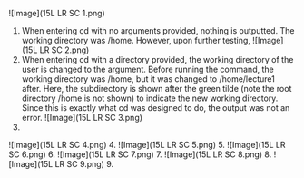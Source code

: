 ![Image](15L LR SC 1.png)
1. When entering cd with no arguments provided, nothing is outputted. The working directory was /home. However, upon further testing, 
![Image](15L LR SC 2.png)
2. When entering cd with a directory provided, the working directory of the user is changed to the argument. Before running the command, the working directory was /home, but it was changed to /home/lecture1 after. Here, the subdirectory is shown after the green tilde (note the root directory /home is not shown)  to indicate the new working directory. Since this is exactly what cd was designed to do, the output was not an error.
![Image](15L LR SC 3.png)
3. 
![Image](15L LR SC 4.png)
4.
![Image](15L LR SC 5.png)
5.
![Image](15L LR SC 6.png)
6.
![Image](15L LR SC 7.png)
7.
![Image](15L LR SC 8.png)
8.
![Image](15L LR SC 9.png)
9.
